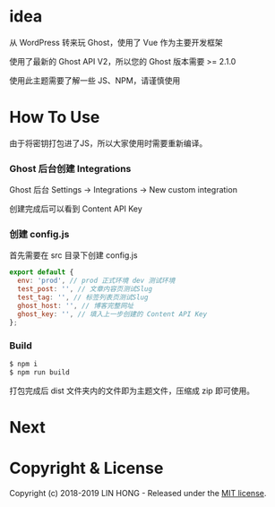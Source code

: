 # idea

从 WordPress 转来玩 Ghost，使用了 Vue 作为主要开发框架

使用了最新的 Ghost API V2，所以您的 Ghost 版本需要 >= 2.1.0

使用此主题需要了解一些 JS、NPM，请谨慎使用

# How To Use

由于将密钥打包进了JS，所以大家使用时需要重新编译。

### Ghost 后台创建 Integrations

Ghost 后台 Settings -> Integrations -> New custom integration

创建完成后可以看到 Content API Key

### 创建 config.js

首先需要在 src 目录下创建 config.js

```js
export default {
  env: 'prod', // prod 正式环境 dev 测试环境
  test_post: '', // 文章内容页测试Slug
  test_tag: '', // 标签列表页测试Slug
  ghost_host: '', // 博客完整网址
  ghost_key: '', // 填入上一步创建的 Content API Key
};
```

### Build

```bash
$ npm i
$ npm run build
```

打包完成后 dist 文件夹内的文件即为主题文件，压缩成 zip 即可使用。

# Next


# Copyright & License

Copyright (c) 2018-2019 LIN HONG - Released under the [MIT license](LICENSE).
